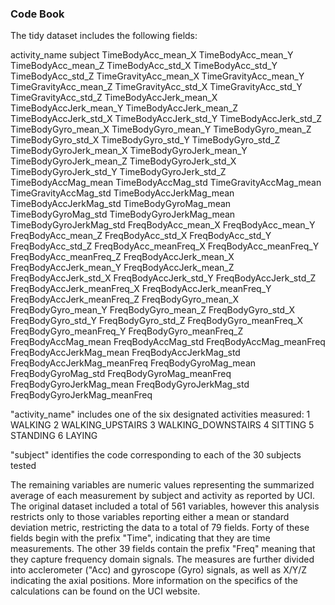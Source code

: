 ### Code Book

The tidy dataset includes the following fields:

activity_name
subject
TimeBodyAcc_mean_X
TimeBodyAcc_mean_Y
TimeBodyAcc_mean_Z
TimeBodyAcc_std_X
TimeBodyAcc_std_Y
TimeBodyAcc_std_Z
TimeGravityAcc_mean_X
TimeGravityAcc_mean_Y
TimeGravityAcc_mean_Z
TimeGravityAcc_std_X
TimeGravityAcc_std_Y
TimeGravityAcc_std_Z
TimeBodyAccJerk_mean_X
TimeBodyAccJerk_mean_Y
TimeBodyAccJerk_mean_Z
TimeBodyAccJerk_std_X
TimeBodyAccJerk_std_Y
TimeBodyAccJerk_std_Z
TimeBodyGyro_mean_X
TimeBodyGyro_mean_Y
TimeBodyGyro_mean_Z
TimeBodyGyro_std_X
TimeBodyGyro_std_Y
TimeBodyGyro_std_Z
TimeBodyGyroJerk_mean_X
TimeBodyGyroJerk_mean_Y
TimeBodyGyroJerk_mean_Z
TimeBodyGyroJerk_std_X
TimeBodyGyroJerk_std_Y
TimeBodyGyroJerk_std_Z
TimeBodyAccMag_mean
TimeBodyAccMag_std
TimeGravityAccMag_mean
TimeGravityAccMag_std
TimeBodyAccJerkMag_mean
TimeBodyAccJerkMag_std
TimeBodyGyroMag_mean
TimeBodyGyroMag_std
TimeBodyGyroJerkMag_mean
TimeBodyGyroJerkMag_std
FreqBodyAcc_mean_X
FreqBodyAcc_mean_Y
FreqBodyAcc_mean_Z
FreqBodyAcc_std_X
FreqBodyAcc_std_Y
FreqBodyAcc_std_Z
FreqBodyAcc_meanFreq_X
FreqBodyAcc_meanFreq_Y
FreqBodyAcc_meanFreq_Z
FreqBodyAccJerk_mean_X
FreqBodyAccJerk_mean_Y
FreqBodyAccJerk_mean_Z
FreqBodyAccJerk_std_X
FreqBodyAccJerk_std_Y
FreqBodyAccJerk_std_Z
FreqBodyAccJerk_meanFreq_X
FreqBodyAccJerk_meanFreq_Y
FreqBodyAccJerk_meanFreq_Z
FreqBodyGyro_mean_X
FreqBodyGyro_mean_Y
FreqBodyGyro_mean_Z
FreqBodyGyro_std_X
FreqBodyGyro_std_Y
FreqBodyGyro_std_Z
FreqBodyGyro_meanFreq_X
FreqBodyGyro_meanFreq_Y
FreqBodyGyro_meanFreq_Z
FreqBodyAccMag_mean
FreqBodyAccMag_std
FreqBodyAccMag_meanFreq
FreqBodyAccJerkMag_mean
FreqBodyAccJerkMag_std
FreqBodyAccJerkMag_meanFreq
FreqBodyGyroMag_mean
FreqBodyGyroMag_std
FreqBodyGyroMag_meanFreq
FreqBodyGyroJerkMag_mean
FreqBodyGyroJerkMag_std
FreqBodyGyroJerkMag_meanFreq

"activity_name" includes one of the six designated activities measured:
1 WALKING
2 WALKING_UPSTAIRS
3 WALKING_DOWNSTAIRS
4 SITTING
5 STANDING
6 LAYING

"subject" identifies the code corresponding to each of the 30 subjects tested

The remaining variables are numeric values representing the summarized average of each measurement by subject and activity as reported by UCI. The original dataset included a total of 561 variables, however this analysis restricts only to those variables reporting either a mean or standard deviation metric, restricting the data to a total of 79 fields. Forty of these fields begin with the prefix "Time", indicating that they are time measurements. The other 39 fields contain the prefix "Freq" meaning that they capture frequency domain signals. The measures are further divided into acclerometer ("Acc) and gyroscope (Gyro) signals, as well as X/Y/Z indicating the axial positions. More information on the specifics of the calculations can be found on the UCI website.


